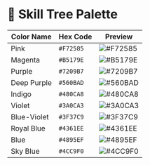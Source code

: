 # 🎨 Skill Tree Palette

| Color Name | Hex Code | Preview |
|------------|----------|---------|
| Pink       | `#F72585` | ![#F72585](https://placehold.co/100/F72585/F72585/png) |
| Magenta    | `#B5179E` | ![#B5179E](https://placehold.co/100/B5179E/B5179E/png) |
| Purple     | `#7209B7` | ![#7209B7](https://placehold.co/100/7209B7/7209B7/png) |
| Deep Purple| `#560BAD` | ![#560BAD](https://placehold.co/100/560BAD/560BAD/png) |
| Indigo     | `#480CA8` | ![#480CA8](https://placehold.co/100/480CA8/480CA8/png) |
| Violet     | `#3A0CA3` | ![#3A0CA3](https://placehold.co/100/3A0CA3/3A0CA3/png) |
| Blue-Violet| `#3F37C9` | ![#3F37C9](https://placehold.co/100/3F37C9/3F37C9/png) |
| Royal Blue | `#4361EE` | ![#4361EE](https://placehold.co/100/4361EE/4361EE/png) |
| Blue       | `#4895EF` | ![#4895EF](https://placehold.co/100/4895EF/4895EF/png) |
| Sky Blue   | `#4CC9F0` | ![#4CC9F0](https://placehold.co/100/4CC9F0/4CC9F0/png) |

